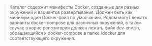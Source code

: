 >Каталог содержит манифесты Docker, созданные для разных окружений и вариантов развертывания. Должен быть как минимум один Docker-файл по умолчанию. Рядом могут лежать варианты docker-compose для различных окружений, в таком случае в корне репозитория должен лежать файл dev-env.sh, обращающийся к docker-compose в папке /docker для соответствующего окружения.